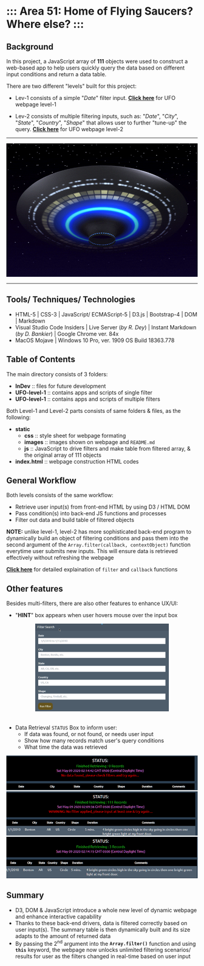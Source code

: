 # ::: Area 51: Home of Flying Saucers? Where else? :::
## Background
In this project, a JavaScript array of **111** objects were used to construct a web-based app to help users quickly query the data based on different input conditions and return a data table. 

There are two different "levels" built for this project:  
* Lev-1 consists of a simple "*Date*" filter input. <a href="https://henryle-n.github.io/JavaScript-Challenge/UFO-level-1/">**Click here**</a> for UFO webpage level-1 <br>

* Lev-2 consists of multiple filtering inputs, such as: "*Date*", "*City*", "*State*", "*Country*", "*Shape*" that allows user to further "tune-up" the query. <a href="https://henryle-n.github.io/JavaScript-Challenge/UFO-level-2/">**Click here**</a> for UFO webpage level-2 



<link rel="stylesheet" type="text/css" media="all" href="UFO-level-1/static/css/readmecss.css" />

---
<div align="center">
<img src="UFO-level-1/static/images/UFO.gif" atl="Aliens on their way" width="750" height="350" />
</div>  

---
## Tools/ Techniques/ Technologies
* HTML-5 | CSS-3 | JavaScript/ ECMAScript-5 | D3.js | Bootstrap-4 | DOM | Markdown
* Visual Studio Code Insiders | Live Server (*by R. Dey*) | Instant Markdown (*by D. Bankier*) | Google Chrome ver. 84x
* MacOS Mojave | Windows 10 Pro, ver. 1909 OS Build 18363.778

## Table of Contents
The main directory consists of 3 folders:
* **InDev** :: files for future development
* **UFO-level-1** :: contains apps and scripts of single filter
* **UFO-level-1** :: contains apps and scripts of multiple filters

Both Level-1 and Level-2 parts consists of same folders & files, as the following:  
* **static** 
    * **css** :: style sheet for webpage formating 
    * **images** :: images shown on webpage and `README.md`
    * **js** :: JavaScript to drive filters and make table from filtered array, & the original array of 111 objects
*  **index.html** :: webpage construction HTML codes 

## General Workflow
Both levels consists of the same workflow: 
* Retrieve user input(s) from front-end HTML by using D3 / HTML DOM
* Pass condition(s) into back-end JS functions and processes
* Filter out data and build table of filtered objects

**NOTE:** unlike level-1, level-2 has more sophisticated back-end program to dynamically build an object of filtering conditions and pass them into the second argument of the `Array.filter(callback, contextObject)` function everytime user submits new inputs. This will ensure data is retrieved effectively without refreshing the webpage

<a href="https://www.javascripttutorial.net/javascript-array-filter/">**Click here**</a> for detailed explaination of `filter` and `callback` functions 

## Other features
Besides multi-filters, there are also other features to enhance UX/UI:
* "**HINT**" box appears when user hovers mouse over the input box

<div align="center">
<img src="UFO-level-1/static/images/hintBox.gif" alt="hintBox" style="width:70%">
</div><br>

* Data Retrieval `STATUS` Box to inform user:
    * If data was found, or not found, or needs user input
    * Show how many records match user's query conditions
    * What time the data was retrieved

<div align="center" class="row3">
  <div class="column3">
    <img src="UFO-level-1/static/images/sitRep2.png" alt="sitRep1" >
  </div>
</div>

<div align="center" class="row3">
  <div class="column3">
    <img class="imgc" src="UFO-level-1/static/images/sitRep0.png" alt="sitRep0">
  </div>
</div>

<div align="center" class="row3">
  <div class="column3">
    <img src="UFO-level-1/static/images/sitRep1.png" alt="sitRep1" >
  </div>
</div>

## Summary
* D3, DOM & JavaScript introduce a whole new level of dynamic webpage and enhance interactive capability
* Thanks to these back-end drivers, data is filtered correctly based on user input(s). The summary table is then dynamically built and its size adapts to the amount of returned data
* By passing the 2<sup>nd</sup> argument into the **`Array.filter()`** function and using **`this`** keyword, the webpage now unlocks unlimited filtering scenarios/ results for user as the filters changed in real-time  based on user input